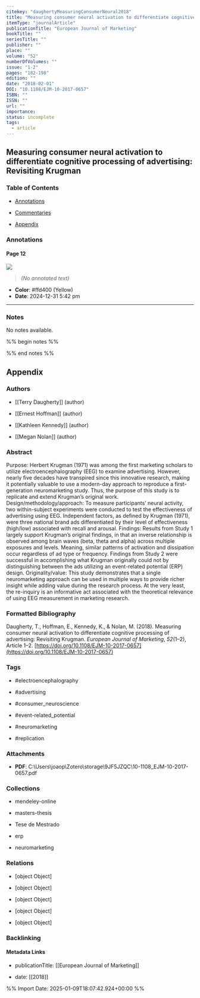 ```yaml
---
citekey: "daughertyMeasuringConsumerNeural2018"
title: "Measuring consumer neural activation to differentiate cognitive processing of advertising: Revisiting Krugman"
itemType: "journalArticle"
publicationTitle: "European Journal of Marketing"
bookTitle: ""
seriesTitle: ""
publisher: ""
place: ""
volume: "52"
numberOfVolumes: ""
issue: "1-2"
pages: "182-198"
edition: ""
date: "2018-02-01"
DOI: "10.1108/EJM-10-2017-0657"
ISBN: ""
ISSN: ""
url: ""
importance: 
status: incomplete
tags:
  - article
---
```


## Measuring consumer neural activation to differentiate cognitive processing of advertising: Revisiting Krugman

### Table of Contents

- [Annotations](#annotations)

+ [Commentaries](#commentaries)

- [Appendix](#appendix)

### Annotations




#### Page 12




![](<0 - Supplementary/images/daughertyMeasuringConsumerNeural2018.md/image-12-x86-y176.png>)



> *(No annotated text)*




- **Color**: #ffd400 (Yellow)
- **Date**: 2024-12-31 5:42 pm

---





### Notes


No notes available.


%% begin notes %%

<!-- Write your personal notes here -->

%% end notes %%

## Appendix

### Authors


- [[Terry Daugherty]] (author)

- [[Ernest Hoffman]] (author)

- [[Kathleen Kennedy]] (author)

- [[Megan Nolan]] (author)



### Abstract

Purpose: Herbert Krugman (1971) was among the first marketing scholars to utilize electroencephalography (EEG) to examine advertising. However, nearly five decades have transpired since this innovative research, making it potentially valuable to use a modern-day approach to reproduce a first-generation neuromarketing study. Thus, the purpose of this study is to replicate and extend Krugman’s original work. Design/methodology/approach: To measure participants’ neural activity, two within-subject experiments were conducted to test the effectiveness of advertising using EEG. Independent factors, as defined by Krugman (1971), were three national brand ads differentiated by their level of effectiveness (high/low) associated with recall and arousal. Findings: Results from Study 1 largely support Krugman’s original findings, in that an inverse relationship is observed among brain waves (beta, theta and alpha) across multiple exposures and levels. Meaning, similar patterns of activation and dissipation occur regardless of ad type or frequency. Findings from Study 2 were successful in accomplishing what Krugman originally could not by distinguishing between the ads utilizing an event-related potential (ERP) design. Originality/value: This study demonstrates that a single neuromarketing approach can be used in multiple ways to provide richer insight while adding value during the research process. At the very least, the re-inquiry is an informative act associated with the theoretical relevance of using EEG measurement in marketing research.


### Formatted Bibliography

Daugherty, T., Hoffman, E., Kennedy, K., & Nolan, M. (2018). Measuring consumer neural activation to differentiate cognitive processing of advertising: Revisiting Krugman. _European Journal of Marketing_, _52_(1–2), Article 1–2. [https://doi.org/10.1108/EJM-10-2017-0657](https://doi.org/10.1108/EJM-10-2017-0657)


### Tags


- #electroencephalography

- #advertising

- #consumer_neuroscience

- #event-related_potential

- #neuromarketing

- #replication




### Attachments


- **PDF**: C:\Users\joaop\Zotero\storage\9JF5JZQC\10-1108_EJM-10-2017-0657.pdf




### Collections


- mendeley-online

- masters-thesis

- Tese de Mestrado

- erp

- neuromarketing




### Relations


- [object Object]

- [object Object]

- [object Object]

- [object Object]

- [object Object]



### Backlinking


#### Metadata Links


- publicationTitle: [[European Journal of Marketing]]




- date: [[2018]]





<!-- Any additional notes or comments -->


%% Import Date: 2025-01-09T18:07:42.924+00:00 %%
